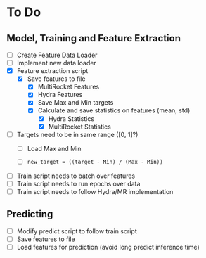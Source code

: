 # To Do

## Model, Training and Feature Extraction
- [ ] Create Feature Data Loader
- [ ] Implement new data loader
- [x] Feature extraction script
  - [x] Save features to file
    - [x] MultiRocket Features
    - [x] Hydra Features
    - [x] Save Max and Min targets
    - [x] Calculate and save statistics on features (mean, std)
      - [x] Hydra Statistics
      - [x] MultiRocket Statistics
- [ ] Targets need to be in same range ([0, 1]?)
  - [ ] Load Max and Min
  - [ ] ```new_target = ((target - Min) / (Max - Min))```

 
- [ ] Train script needs to batch over features
- [ ] Train script needs to run epochs over data
- [ ] Train script needs to follow Hydra/MR implementation
  
## Predicting
- [ ] Modify predict script to follow train script
- [ ] Save features to file
- [ ] Load features for prediction (avoid long predict inference time)
